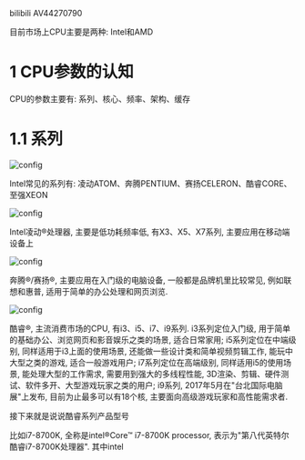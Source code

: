 bilibili AV44270790

目前市场上CPU主要是两种: Intel和AMD

# 1 CPU参数的认知

CPU的参数主要有: 系列、核心、频率、架构、缓存

# 1.1 系列

![config](./imags/1.jpeg)

Intel常见的系列有: 凌动ATOM、奔腾PENTIUM、赛扬CELERON、酷睿CORE、至强XEON

![config](./imags/2.jpeg)

Intel凌动®️处理器, 主要是低功耗频率低, 有X3、X5、X7系列, 主要应用在移动端设备上

![config](./imags/3.jpeg)

奔腾®️/赛扬®️, 主要应用在入门级的电脑设备, 一般都是品牌机里比较常见, 例如联想和惠普, 适用于简单的办公处理和网页浏览.

![config](./imags/4.jpeg)

酷睿®️, 主流消费市场的CPU, 有i3、i5、i7、i9系列. i3系列定位入门级, 用于简单的基础办公、浏览网页和影音娱乐之类的场景, 适合日常家用; i5系列定位在中端级别, 同样适用于i3上面的使用场景, 还能做一些设计类和简单视频剪辑工作, 能玩中大型之类的游戏, 适合一般游戏用户; i7系列定位在高端级别, 同样适用i5的使用场景, 能处理大型的工作需求, 需要用到强大的多线程性能, 3D渲染、剪辑、硬件测试、软件多开、大型游戏玩家之类的用户; i9系列, 2017年5月在"台北国际电脑展"上发布, 目前为止最多可以有18个核, 主要面向高级游戏玩家和高性能需求者.

接下来就是说说酷睿系列产品型号



比如i7\-8700K, 全称是intel®️Core™ i7\-8700K processor, 表示为"第八代英特尔酷睿i7\-8700K处理器". 其中intel
